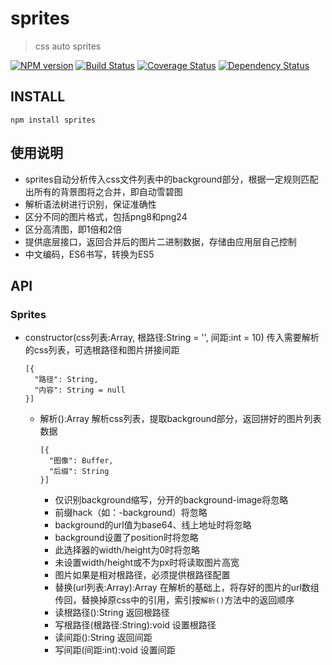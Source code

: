 sprites
====

> css auto sprites

[![NPM version](https://badge.fury.io/js/sprites.png)](https://npmjs.org/package/sprites)
[![Build Status](https://travis-ci.org/army8735/sprites.svg?branch=master)](https://travis-ci.org/army8735/sprites)
[![Coverage Status](https://coveralls.io/repos/army8735/sprites/badge.png)](https://coveralls.io/r/army8735/sprites)
[![Dependency Status](https://david-dm.org/army8735/sprites.png)](https://david-dm.org/army8735/sprites)

## INSTALL
```
npm install sprites
```

## 使用说明
* sprites自动分析传入css文件列表中的background部分，根据一定规则匹配出所有的背景图将之合并，即自动雪碧图
* 解析语法树进行识别，保证准确性
* 区分不同的图片格式，包括png8和png24
* 区分高清图，即1倍和2倍
* 提供底层接口，返回合并后的图片二进制数据，存储由应用层自己控制
* 中文编码，ES6书写，转换为ES5

## API

### Sprites
* constructor(css列表:Array<Object>, 根路径:String = '', 间距:int = 10) 传入需要解析的css列表，可选根路径和图片拼接间距
```
[{
  "路径": String,
  "内容": String = null
}]
```
* 解析():Array<Object> 解析css列表，提取background部分，返回拼好的图片列表数据
```
[{
  "图像": Buffer,
  "后缀": String
}]
```
 * 仅识别background缩写，分开的background-image将忽略
 * 前缀hack（如：-background）将忽略
 * background的url值为base64、线上地址时将忽略
 * background设置了position时将忽略
 * 此选择器的width/height为0时将忽略
 * 未设置width/height或不为px时将读取图片高宽
 * 图片如果是相对根路径，必须提供根路径配置
* 替换(url列表:Array<String>):Array<String> 在解析的基础上，将存好的图片的url数组传回，替换掉原css中的引用，索引按`解析()`方法中的返回顺序
* 读根路径():String 返回根路径
* 写根路径(根路径:String):void 设置根路径
* 读间距():String 返回间距
* 写间距(间距:int):void 设置间距